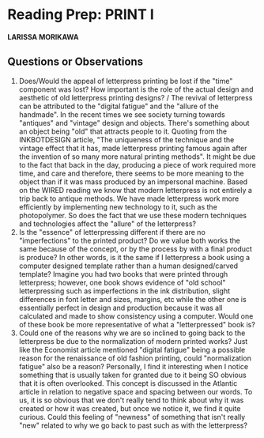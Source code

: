 # Reading Prep: PRINT I

#### LARISSA MORIKAWA

## Questions or Observations

1. Does/Would the appeal of letterpress printing be lost if the "time" component was lost? How important is the role of the actual design and aesthetic of old letterpress printing designs?
 /
The revival of letterpress can be attributed to the "digital fatigue" and the "allure of the handmade". In the recent times we see society turning towards "antiques" and "vintage" design and objects. There's something about an object being "old" that attracts people to it. Quoting from the INKBOTDESIGN article, "The uniqueness of the technique and the vintage effect that it has, made letterpress printing famous again after the invention of so many more natural printing methods". It might be due to the fact that back in the day, producing a piece of work required more time, and care and therefore, there seems to be more meaning to the object than if it was mass produced by an impersonal machine. Based on the WIRED reading we know that modern letterpress is not entirely a trip back to antique methods. We have made letterpress work more efficiently by implementing new technology to it, such as the photopolymer. So does the fact that we use these modern techniques and technologies affect the "allure" of the letterpress?
2. Is the "essence" of letterpressing different if there are no "imperfections" to the printed product? Do we value both works the same because of the concept, or by the process by with a final product is produce? In other words, is it the same if I letterpress a book using a computer designed template rather than a human designed/carved template? Imagine you had two books that were printed through letterpress; however, one book shows evidence of "old school" letterpressing such as imperfections in the ink distribution, slight differences in font letter and sizes, margins, etc while the other one is essentially perfect in design and production because it was all calculated and made to show consistency using a computer. Would one of these book be more representative of what a "letterpressed" book is?
3. Could one of the reasons why we are so inclined to going back to the letterpress be due to the normalization of modern printed works? Just like the Economist article mentioned "digital fatigue" being a possible reason for the renaissance of old fashion printing, could "normalization fatigue" also be a reason? Personally, I find it interesting when I notice something that is usually taken for granted due to it being SO obvious that it is often overlooked. This concept is discussed in the Atlantic article in relation to negative space and spacing between our words. To us, it is so obvious that we don't really tend to think about why it was created or how it was created, but once we notice it, we find it quite curious. Could this feeling of "newness" of something that isn't really "new" related to why we go back to past such as with the letterpress? 
